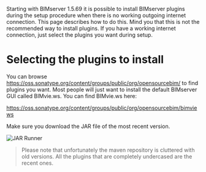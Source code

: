 Starting with BIMserver 1.5.69 it is possible to install BIMserver plugins during the setup procedure when there is no working outgoing internet connection. This page describes how to do this. Mind you that this is not the recommended way to install plugins. If you have a working internet connection, just select the plugins you want during setup.

# Selecting the plugins to install

You can browse https://oss.sonatype.org/content/groups/public/org/opensourcebim/ to find plugins you want. Most people will just want to install the default BIMserver GUI called BIMvie.ws. You can find BIMvie.ws here:

https://oss.sonatype.org/content/groups/public/org/opensourcebim/bimviews

Make sure you download the JAR file of the most recent version.

![JAR Runner](https://github.com/opensourceBIM/BIMserver/raw/master/Documentation/img/bimviejar.png)

> Please note that unfortunately the maven repository is cluttered with old versions. All the plugins that are completely undercased are the recent ones.


